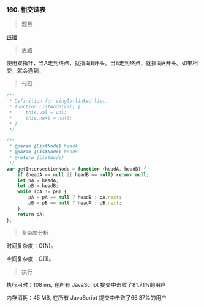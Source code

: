 ### 160. 相交链表

> 题目

[链接](https://leetcode-cn.com/problems/intersection-of-two-linked-lists/)

> 思路

使用双指针，当A走到终点，就指向B开头。当B走到终点，就指向A开头。如果相交，就会遇到。

> 代码

```js
/**
 * Definition for singly-linked list.
 * function ListNode(val) {
 *     this.val = val;
 *     this.next = null;
 * }
 */

/**
 * @param {ListNode} headA
 * @param {ListNode} headB
 * @return {ListNode}
 */
var getIntersectionNode = function (headA, headB) {
    if (headA == null || headB == null) return null;
    let pA = headA;
    let pB = headB;
    while (pA != pB) {
        pA = pA == null ? headB : pA.next;
        pB = pB == null ? headA : pB.next;
    }
    return pA;
};
```

> 复杂度分析

时间复杂度：O(N)。

空间复杂度：O(1)。

> 执行

执行用时：108 ms, 在所有 JavaScript 提交中击败了81.71%的用户

内存消耗：45 MB, 在所有 JavaScript 提交中击败了66.37%的用户
